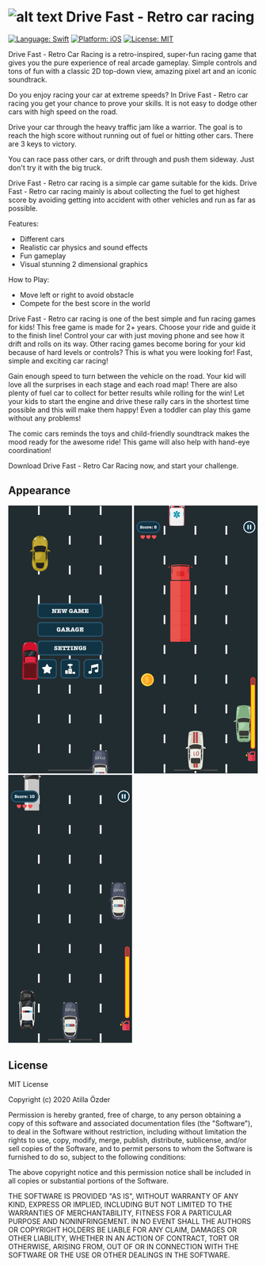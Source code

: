 # ![alt text][logo] Drive Fast - Retro car racing
[logo]: https://github.com/atillaozder/retro-ios/blob/master/src/Resources/Assets.xcassets/AppIcon.appiconset/Icon-29.png "Drive Fast - Retro car racing"

[![Language: Swift](https://img.shields.io/badge/language-Swift-orange.svg)](https://developer.apple.com/swift/) [![Platform: iOS](https://img.shields.io/badge/platform-iOS-000000.svg)](https://cocoapods.org/) [![License: MIT](https://img.shields.io/badge/License-MIT-green.svg)](https://opensource.org/licenses/MIT)


Drive Fast - Retro Car Racing is a retro-inspired, super-fun racing game that gives you the pure experience of real arcade gameplay. Simple controls and tons of fun with a classic 2D top-down view, amazing pixel art and an iconic soundtrack.

Do you enjoy racing your car at extreme speeds? In Drive Fast - Retro car racing you get your chance to prove your skills. It is not easy to dodge other cars with high speed on the road.

Drive your car through the heavy traffic jam like a warrior. The goal is to reach the high score without running out of fuel or hitting other cars. There are 3 keys to victory.

You can race pass other cars, or drift through and push them sideway. Just don't try it with the big truck. 

Drive Fast - Retro car racing is a simple car game suitable for the kids. Drive Fast - Retro car racing mainly is about collecting the fuel to get highest score by avoiding getting into accident with other vehicles and run as far as possible.

Features:
- Different cars
- Realistic car physics and sound effects
- Fun gameplay
- Visual stunning 2 dimensional graphics

How to Play:
- Move left or right to avoid obstacle 
- Compete for the best score in the world

Drive Fast - Retro car racing is one of the best simple and fun racing games for kids! This free game is made for 2+ years. Choose your ride and guide it to the finish line! Control your car with just moving phone and see how it drift and rolls on its way. Other racing games become boring for your kid because of hard levels or controls? This is what you were looking for! Fast, simple and exciting car racing!

Gain enough speed to turn between the vehicle on the road. Your kid will love all the surprises in each stage and each road map! There are also plenty of fuel car to collect for better results while rolling for the win! Let your kids to start the engine and drive these rally cars in the shortest time possible and this will make them happy! Even a toddler can play this game without any problems!

The comic cars reminds the toys and child-friendly soundtrack makes the mood ready for the awesome ride! This game will also help with hand-eye coordination!

Download Drive Fast - Retro Car Racing now, and start your challenge.

## Appearance

<p>
  <img src="https://github.com/atillaozder/drivefast-ios/blob/master/resources/screenshots/iphoneX/iphoneX1.png" alt="gameplay_1" width="250">
  <img src="https://github.com/atillaozder/drivefast-ios/blob/master/resources/screenshots/iphoneX/iphoneX3.png" alt="gameplay_2" width="250">
  <img src="https://github.com/atillaozder/drivefast-ios/blob/master/resources/screenshots/iphoneX/iphoneX5.png" alt="gameplay_3" width="250">
</p>

## License

MIT License

Copyright (c) 2020 Atilla Özder

Permission is hereby granted, free of charge, to any person obtaining a copy
of this software and associated documentation files (the "Software"), to deal
in the Software without restriction, including without limitation the rights
to use, copy, modify, merge, publish, distribute, sublicense, and/or sell
copies of the Software, and to permit persons to whom the Software is
furnished to do so, subject to the following conditions:

The above copyright notice and this permission notice shall be included in all
copies or substantial portions of the Software.

THE SOFTWARE IS PROVIDED "AS IS", WITHOUT WARRANTY OF ANY KIND, EXPRESS OR
IMPLIED, INCLUDING BUT NOT LIMITED TO THE WARRANTIES OF MERCHANTABILITY,
FITNESS FOR A PARTICULAR PURPOSE AND NONINFRINGEMENT. IN NO EVENT SHALL THE
AUTHORS OR COPYRIGHT HOLDERS BE LIABLE FOR ANY CLAIM, DAMAGES OR OTHER
LIABILITY, WHETHER IN AN ACTION OF CONTRACT, TORT OR OTHERWISE, ARISING FROM,
OUT OF OR IN CONNECTION WITH THE SOFTWARE OR THE USE OR OTHER DEALINGS IN THE
SOFTWARE.
